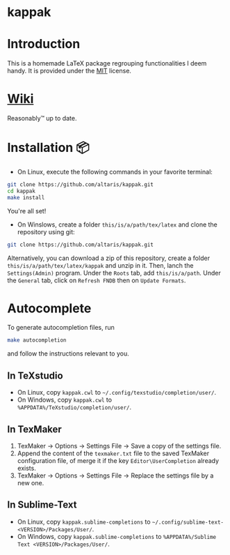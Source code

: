 kappak
======

# Introduction

This is a homemade LaTeX package regrouping functionalities I deem handy. It is provided under the [MIT](http://opensource.org/licenses/MIT) license.

# [Wiki](https://github.com/altaris/kappak/wiki)

Reasonably:tm: up to date.

# Installation :package:

* On Linux, execute the following commands in your favorite terminal:
```sh
git clone https://github.com/altaris/kappak.git
cd kappak
make install
```
You're all set!

* On Winslows, create a folder `this/is/a/path/tex/latex` and clone the repository using git:
```sh 
git clone https://github.com/altaris/kappak.git
```
Alternatively, you can download a zip of this repository, create a folder `this/is/a/path/tex/latex/kappak` and unzip in it. Then, lanch the `Settings(Admin)` program. Under the `Roots` tab, add `this/is/a/path`. Under the `General` tab, click on `Refresh FNDB` then on `Update Formats`.

# Autocomplete

To generate autocompletion files, run
```sh
make autocompletion
```
and follow the instructions relevant to you.

## In TeXstudio

* On Linux, copy `kappak.cwl` to `~/.config/texstudio/completion/user/`.
* On Windows, copy `kappak.cwl` to `%APPDATA%/TeXstudio/completion/user/`.

## In TexMaker

1. TexMaker -> Options -> Settings File -> Save a copy of the settings file.
2. Append the content of the `texmaker.txt` file to the saved TexMaker configuration file, of merge it if the key `Editor\UserCompletion` already exists.
3. TexMaker -> Options -> Settings File -> Replace the settings file by a new one.

## In Sublime-Text

* On Linux, copy `kappak.sublime-completions` to `~/.config/sublime-text-<VERSION>/Packages/User/`.
* On Windows, copy `kappak.sublime-completions` to `%APPDATA%/Sublime Text <VERSION>/Packages/User/`.

